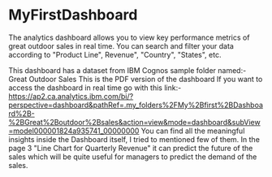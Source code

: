 # MyFirstDashboard
The analytics dashboard allows you to view key performance metrics of great outdoor sales in real time. You can search and filter your data according to "Product Line", Revenue", "Country", "States", etc.

This dashboard has a dataset from IBM Cognos sample folder named:- Great Outdoor Sales
This is the PDF version of the dashboard
If you want to access the dashboard in real time go with this link:- https://ap2.ca.analytics.ibm.com/bi/?perspective=dashboard&pathRef=.my_folders%2FMy%2Bfirst%2BDashboard%2B-%2BGreat%2Boutdoor%2Bsales&action=view&mode=dashboard&subView=model000001824a935741_00000000
You can find all the meaningful insights inside the Dashboard itself, I tried to mentioned few of them.
In the page 3 "Line Chart for Quarterly Revenue" it can predict the future of the sales which will be quite useful for managers to predict the demand of the sales.
